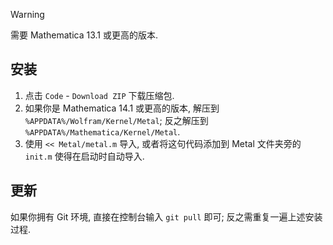 > [!warning]
> 需要 Mathematica 13.1 或更高的版本.

## 安装

1. 点击 `Code` - `Download ZIP` 下载压缩包.
2. 如果你是 Mathematica 14.1 或更高的版本, 解压到 `%APPDATA%/Wolfram/Kernel/Metal`; 反之解压到 `%APPDATA%/Mathematica/Kernel/Metal`.
3. 使用 `<< Metal/metal.m` 导入, 或者将这句代码添加到 Metal 文件夹旁的 `init.m` 使得在启动时自动导入.

## 更新

如果你拥有 Git 环境, 直接在控制台输入 `git pull` 即可; 反之需重复一遍上述安装过程.
